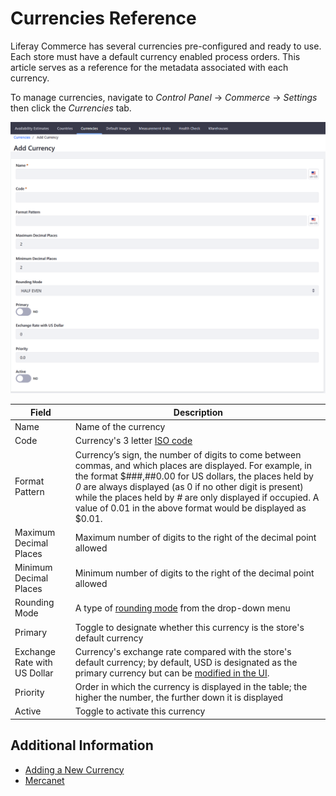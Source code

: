 # Currencies Reference

Liferay Commerce has several currencies pre-configured and ready to use. Each store must have a default currency enabled process orders. This article serves as a reference for the metadata associated with each currency.

To manage currencies, navigate to _Control Panel_ → _Commerce_ → _Settings_ then click the _Currencies_ tab.

![Adding a New Currency](./currencies-reference/images/01.png)

| Field | Description |
| --- | --- |
| Name | Name of the currency |
| Code | Currency's 3 letter [ISO code](https://www.currency-iso.org/en/home/tables/table-a1.html) |
| Format Pattern | Currency’s sign, the number of digits to come between commas, and which places are displayed. For example, in the format $###,##0.00 for US dollars, the places held by _0_ are always displayed (as 0 if no other digit is present) while the places held by _#_ are only displayed if occupied. A value of 0.01 in the above format would be displayed as $0.01. |
| Maximum Decimal Places | Maximum number of digits to the right of the decimal point allowed |
| Minimum Decimal Places | Minimum number of digits to the right of the decimal point allowed |
| Rounding Mode | A type of [rounding mode](https://en.wikipedia.org/wiki/Rounding#Directed_rounding_to_an_integer) from the drop-down menu |
| Primary | Toggle to designate whether this currency is the store's default currency |
| Exchange Rate with US Dollar | Currency's exchange rate compared with the store's default currency; by default, USD is designated as the primary currency but can be [modified in the UI](../orders-and-fulfillment/mercanet.md#set-eur-as-the-primary-store-currency). |
| Priority | Order in which the currency is displayed in the table; the higher the number, the further down it is displayed |
| Active | Toggle to activate this currency |

## Additional Information

* [Adding a New Currency](./adding-a-new-currency.md)
* [Mercanet](../orders-and-fulfillment/mercanet.md)
